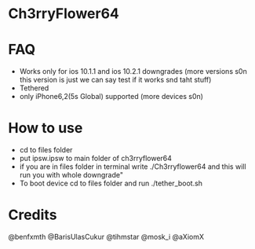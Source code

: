 # Ch3rryFlower64



# FAQ
- Works only for ios 10.1.1 and ios 10.2.1 downgrades (more versions s0n this version is just we can say test if it works snd taht stuff)
- Tethered
- only iPhone6,2(5s Global) supported (more devices s0n)


# How to use
- cd to files folder
- put ipsw.ipsw to main folder of ch3rryflower64
- if you are in files folder in terminal write ./Ch3rryflower64 and this will run you with whole downgrade"
- To boot device cd to files folder and run ./tether_boot.sh

# Credits 
@benfxmth 
@BarisUlasCukur
@tihmstar 
@mosk_i
@aXiomX


